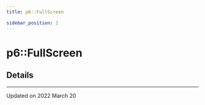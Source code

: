 ```yaml
---
title: p6::FullScreen

sidebar_position: 1
---
```


# p6::FullScreen





## Details
-------------------------------

Updated on 2022 March 20